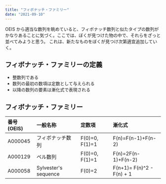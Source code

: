 ```yaml
---
title: "フィボナッチ・ファミリー"
date: "2021-09-10"
---
```


OEIS から適当な数列を眺めていると、フィボナッチ数列と似たタイプの数列がかなりあることに気づく。ここでは、ぼくが見つけた物の中で、それらをざっと並べてみようと思う。
これは、新たなものをぼくが見つけ次第適宜追加していく。

## フィボナッチ・ファミリーの定義

- 整数列である
- 数列の最初の数項は定数として与えられる
- 以降の数列の要素は漸化式で表現される

## フィボナッチ・ファミリー

| 番号(OEIS) | 一般名称             | 定数項         | 漸化式                    |
| :--------- | :------------------- | :------------- | :------------------------ |
| A000045    | フィボナッチ数列　   | F(0)=0, F(1)=1 | F(n)=F(n-1)+F(n-2)        |
| A000129    | ペル数列             | F(0)=0, F(1)=1 | F(n)=2F(n-1)+F(n-2)       |
| A000058    | Sylvester's sequence | F(0)=2         | F(n+1)= F(n)^2 - F(n) + 1 |
